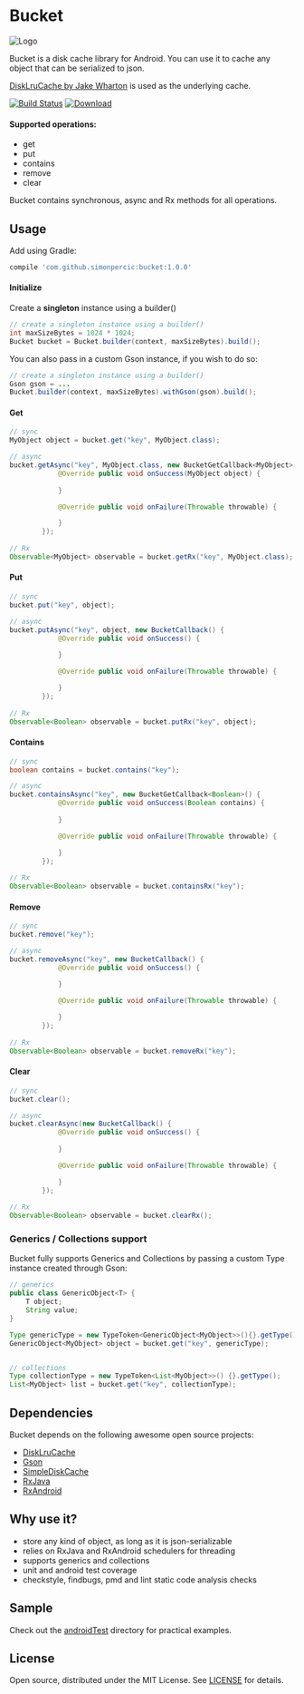 # Bucket 

![Logo](https://raw.githubusercontent.com/simonpercic/Bucket/master/art/logo.png)

Bucket is a disk cache library for Android. You can use it to cache any object that can be serialized to json.

[DiskLruCache by Jake Wharton](https://github.com/JakeWharton/DiskLruCache) is used as the underlying cache.

[![Build Status](https://api.travis-ci.org/simonpercic/Bucket.svg?branch=master)](https://travis-ci.org/simonpercic/Bucket)
[ ![Download](https://api.bintray.com/packages/simonpercic/maven/bucket/images/download.svg) ](https://bintray.com/simonpercic/maven/bucket/_latestVersion)

#### Supported operations:

- get
- put
- contains
- remove
- clear

Bucket contains synchronous, async and Rx methods for all operations.

## Usage

Add using Gradle:
```groovy
compile 'com.github.simonpercic:bucket:1.0.0'
```

#### Initialize
Create a **singleton** instance using a builder()
```java
// create a singleton instance using a builder()
int maxSizeBytes = 1024 * 1024;
Bucket bucket = Bucket.builder(context, maxSizeBytes).build();
```

You can also pass in a custom Gson instance, if you wish to do so:
```java
// create a singleton instance using a builder()
Gson gson = ...
Bucket.builder(context, maxSizeBytes).withGson(gson).build();
```

#### Get
```java
// sync
MyObject object = bucket.get("key", MyObject.class);

// async
bucket.getAsync("key", MyObject.class, new BucketGetCallback<MyObject>() {
            @Override public void onSuccess(MyObject object) {
                
            }

            @Override public void onFailure(Throwable throwable) {

            }
        });
        
// Rx
Observable<MyObject> observable = bucket.getRx("key", MyObject.class);
```

#### Put
```java
// sync
bucket.put("key", object);

// async
bucket.putAsync("key", object, new BucketCallback() {
            @Override public void onSuccess() {
                
            }

            @Override public void onFailure(Throwable throwable) {

            }
        });
        
// Rx
Observable<Boolean> observable = bucket.putRx("key", object);
```

#### Contains
```java
// sync
boolean contains = bucket.contains("key");

// async
bucket.containsAsync("key", new BucketGetCallback<Boolean>() {
            @Override public void onSuccess(Boolean contains) {
                
            }

            @Override public void onFailure(Throwable throwable) {

            }
        });
        
// Rx
Observable<Boolean> observable = bucket.containsRx("key");
```

#### Remove
```java
// sync
bucket.remove("key");

// async
bucket.removeAsync("key", new BucketCallback() {
            @Override public void onSuccess() {
                
            }

            @Override public void onFailure(Throwable throwable) {

            }
        });
        
// Rx
Observable<Boolean> observable = bucket.removeRx("key");
```

#### Clear
```java
// sync
bucket.clear();

// async
bucket.clearAsync(new BucketCallback() {
            @Override public void onSuccess() {
                
            }

            @Override public void onFailure(Throwable throwable) {

            }
        });
        
// Rx
Observable<Boolean> observable = bucket.clearRx();
```

### Generics / Collections support
Bucket fully supports Generics and Collections by passing a custom Type instance created through Gson:
```java
// generics
public class GenericObject<T> {
    T object;
    String value;
}

Type genericType = new TypeToken<GenericObject<MyObject>>(){}.getType();
GenericObject<MyObject> object = bucket.get("key", genericType);


// collections
Type collectionType = new TypeToken<List<MyObject>>() {}.getType();
List<MyObject> list = bucket.get("key", collectionType);
```

## Dependencies
Bucket depends on the following awesome open source projects:

- [DiskLruCache](https://github.com/JakeWharton/DiskLruCache)
- [Gson](https://github.com/google/gson)
- [SimpleDiskCache](https://github.com/fhucho/simple-disk-cache)
- [RxJava](https://github.com/ReactiveX/RxJava)
- [RxAndroid](https://github.com/ReactiveX/RxAndroid)

## Why use it?

- store any kind of object, as long as it is json-serializable
- relies on RxJava and RxAndroid schedulers for threading
- supports generics and collections
- unit and android test coverage
- checkstyle, findbugs, pmd and lint static code analysis checks

## Sample
Check out the [androidTest](bucket/src/androidTest/java/com/github/simonpercic/bucket) directory for practical examples.


## License

Open source, distributed under the MIT License. See [LICENSE](LICENSE) for details.

